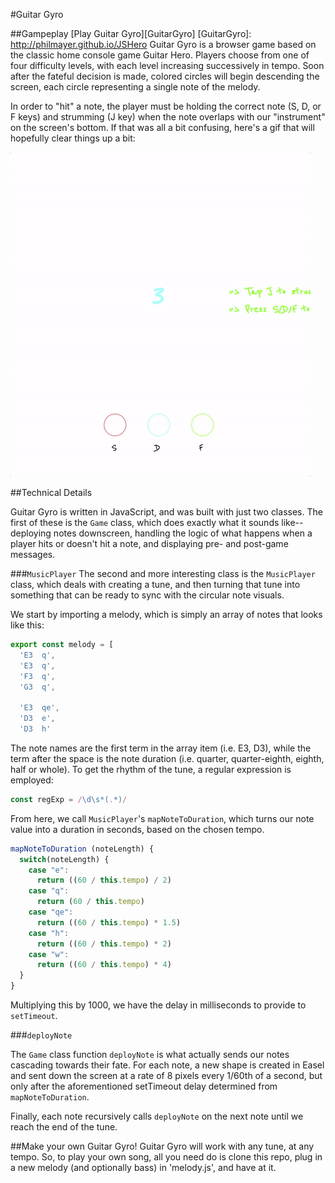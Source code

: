 #Guitar Gyro

##Gampeplay
[Play Guitar Gyro][GuitarGyro]
[GuitarGyro]: http://philmayer.github.io/JSHero
Guitar Gyro is a browser game based on the classic home console game Guitar Hero. Players choose from one of four difficulty levels, with each level increasing successively in tempo. Soon after the fateful decision is made, colored circles will begin descending the screen, each circle representing a single note of the melody.

In order to "hit" a note, the player must be holding the correct note (S, D, or F keys) and strumming (J key) when the note overlaps with our "instrument" on the screen's bottom. If that was all a bit confusing, here's a gif that will hopefully clear things up a bit:

![Guitar Gyro](./assets/guitar_gyro_gif.gif)

##Technical Details

Guitar Gyro is written in JavaScript, and was built with just two classes. The first of these is the `Game` class, which does exactly what it sounds like--deploying notes downscreen, handling the logic of what happens when a player hits or doesn't hit a note, and displaying pre- and post-game messages.

###`MusicPlayer`
The second and more interesting class is the `MusicPlayer` class, which deals with creating a tune, and then turning that tune into something that can be ready to sync with the circular note visuals.

We start by importing a melody, which is simply an array of notes that looks like this:

```javascript
export const melody = [
  'E3  q',
  'E3  q',
  'F3  q',
  'G3  q',

  'E3  qe',
  'D3  e',
  'D3  h'
```

The note names are the first term in the array item (i.e. E3, D3), while the term after the space is the note duration (i.e. quarter, quarter-eighth, eighth, half or whole). To get the rhythm of the tune, a regular expression is employed:

```javascript
const regExp = /\d\s*(.*)/
```
From here, we call `MusicPlayer`'s `mapNoteToDuration`, which turns our note value into a duration in seconds, based on the chosen tempo.

```javascript
mapNoteToDuration (noteLength) {
  switch(noteLength) {
    case "e":
      return ((60 / this.tempo) / 2)
    case "q":
      return (60 / this.tempo)
    case "qe":
      return ((60 / this.tempo) * 1.5)
    case "h":
      return ((60 / this.tempo) * 2)
    case "w":
      return ((60 / this.tempo) * 4)
  }
}
```

Multiplying this by 1000, we have the delay in milliseconds to provide to `setTimeout`.

###`deployNote`

The `Game` class function `deployNote` is what actually sends our notes cascading towards their fate. For each note, a new shape is created in Easel and sent down the screen at a rate of 8 pixels every 1/60th of a second, but only after the aforementioned setTimeout delay determined from `mapNoteToDuration`.

Finally, each note recursively calls `deployNote` on the next note until we reach the end of the tune.

##Make your own Guitar Gyro!
Guitar Gyro will work with any tune, at any tempo. So, to play your own song, all you need do is clone this repo, plug in a new melody (and optionally bass) in 'melody.js', and have at it.
